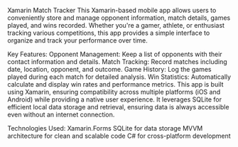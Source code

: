 
Xamarin Match Tracker
This Xamarin-based mobile app allows users to conveniently store and manage opponent information, match details, games played, and wins recorded. Whether you're a gamer, athlete, or enthusiast tracking various competitions, this app provides a simple interface to organize and track your performance over time.

Key Features:
Opponent Management: Keep a list of opponents with their contact information and details.
Match Tracking: Record matches including date, location, opponent, and outcome.
Game History: Log the games played during each match for detailed analysis.
Win Statistics: Automatically calculate and display win rates and performance metrics.
This app is built using Xamarin, ensuring compatibility across multiple platforms (iOS and Android) while providing a native user experience. It leverages SQLite for efficient local data storage and retrieval, ensuring data is always accessible even without an internet connection.

Technologies Used:
Xamarin.Forms
SQLite for data storage
MVVM architecture for clean and scalable code
C# for cross-platform development

